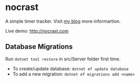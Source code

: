 # nocrast

A simple timer tracker. Visit [my blog](https://devinstance.net/blog/introduction-to-blazor) more informartion.

Live demo: http://nocrast.com

## Database Migrations
Run `dotnet tool restore` in src/Server folder first time.

 - To create/update database: `dotnet ef update database`
 - To add a new migration: `dotnet ef migrations add <name>`
 